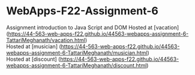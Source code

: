 # WebApps-F22-Assignment-6
Assignment introduction to Java Script and DOM
Hosted at [vacation] (https://44-563-web-apps-f22.github.io/44563-webapps-assignment-6-TattariMeghanath/vacation.html)<br>
Hosted at [musician] (https://44-563-web-apps-f22.github.io/44563-webapps-assignment-6-TattariMeghanath/musician.html)<br>
Hosted at [discount] (https://44-563-web-apps-f22.github.io/44563-webapps-assignment-6-TattariMeghanath/discount.html)<br>